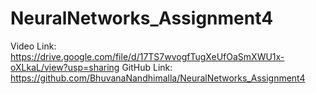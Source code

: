 # NeuralNetworks_Assignment4

Video Link: https://drive.google.com/file/d/17TS7wvogfTugXeUfOaSmXWU1x-oXLkaL/view?usp=sharing
GitHub Link: https://github.com/BhuvanaNandhimalla/NeuralNetworks_Assignment4
